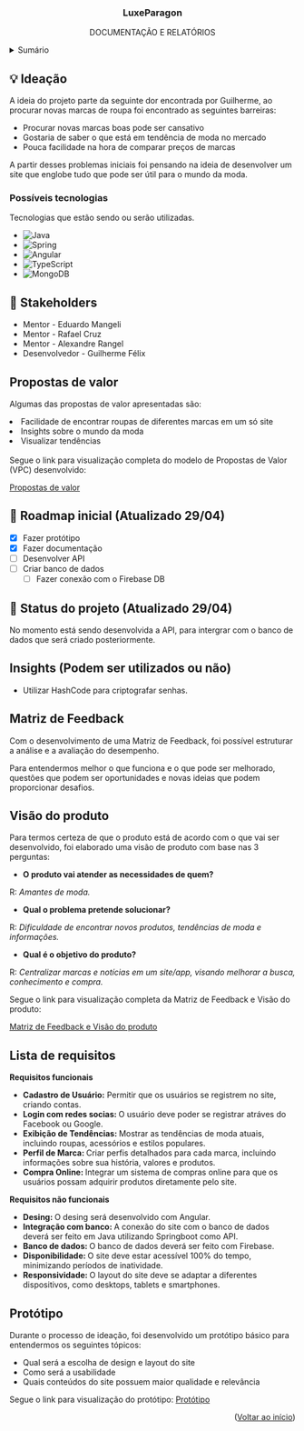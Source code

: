 <a name="readme-top"></a>

  <h3 align="center">LuxeParagon</h3>

  <p align="center">
    DOCUMENTAÇÃO E RELATÓRIOS
</div>

<!-- TABLE OF CONTENTS -->
<details>
  <summary>Sumário</summary>
  <ol>
    <li>
      <a href="#bulb-ideação">Ideação</a>
      <li><a href="#possíveis-tecnologias">Possíveis tecnologias</a></li>
    </li>
    <li>
      <a href="#handshake-stakeholders">Stakeholders</a>
    </li>
    <li><a href="#propostas-de-valor">Propostas de valor</a></li>
    <li><a href="#calendar-roadmap-inicial-atualizado-2904">Roadmap inicial</a></li>
    <li><a href="#round_pushpin-status-do-projeto-atualizado-2904">Status do projeto</a></li>
    <li><a href="#insights-podem-ser-utilizados-ou-não">Insights</a></li>
    <li><a href="#matriz-de-feedback">Matriz de Feedback</a></li>
    <li><a href="#visão-do-produto">Visão do produto</a></li>
    <li><a href="#lista-de-requisitos">Lista de requisitos</a></li>
    <li><a href="#protótipo">Protótipo</a></li>
  </ol>
</details>

## :bulb: Ideação

A ideia do projeto parte da seguinte dor encontrada por Guilherme, ao procurar novas marcas de roupa foi encontrado as seguintes barreiras:

<ul>
 <li>Procurar novas marcas boas pode ser cansativo  </li>

 <li>Gostaria de saber o que está em tendência de moda no mercado  </li>

 <li>Pouca facilidade na hora de comparar preços de marcas  </li>
</ul>

A partir desses problemas iniciais foi pensando na ideia de desenvolver um site que englobe tudo que pode ser útil para o mundo da moda.

### Possíveis tecnologias

Tecnologias que estão sendo ou serão utilizadas.

- ![Java](https://img.shields.io/badge/java-%23ED8B00.svg?style=for-the-badge&logo=openjdk&logoColor=white)
- ![Spring](https://img.shields.io/badge/spring-%236DB33F.svg?style=for-the-badge&logo=spring&logoColor=white)
- ![Angular](https://img.shields.io/badge/angular-%23DD0031.svg?style=for-the-badge&logo=angular&logoColor=white)
- ![TypeScript](https://img.shields.io/badge/typescript-%23007ACC.svg?style=for-the-badge&logo=typescript&logoColor=white)
- ![MongoDB](https://img.shields.io/badge/MongoDB-%234ea94b.svg?style=for-the-badge&logo=mongodb&logoColor=white)

## :handshake: Stakeholders

<ul>
<li>Mentor - Eduardo Mangeli</li>
<li>Mentor - Rafael Cruz</li>
<li>Mentor - Alexandre Rangel</li>
<li>Desenvolvedor - Guilherme Félix</li>
</ul>

## Propostas de valor

Algumas das propostas de valor apresentadas são:

</ul>
<li>Facilidade de encontrar roupas de diferentes marcas em um só site </li>

<li>Insights sobre o mundo da moda </li>

<li>Visualizar tendências </li>
</ul>
<br>
Segue o link para visualização completa do modelo de Propostas de Valor (VPC) desenvolvido:

<a href="https://miro.com/app/board/uXjVNk9OfuE=/">Propostas de valor</a>

## :calendar: Roadmap inicial (Atualizado 29/04)

- [x] Fazer protótipo
- [x] Fazer documentação
- [ ] Desenvolver API
- [ ] Criar banco de dados
  - [ ] Fazer conexão com o Firebase DB

## :round_pushpin: Status do projeto (Atualizado 29/04)

No momento está sendo desenvolvida a API, para intergrar com o banco de dados que será criado posteriormente.

## Insights (Podem ser utilizados ou não)
<ul>
<li> Utilizar HashCode para criptografar senhas.</li>
</ul>


## Matriz de Feedback

Com o desenvolvimento de uma Matriz de Feedback, foi possível estruturar a análise e a avaliação do desempenho.

Para entendermos melhor o que funciona e o que pode ser melhorado, questões que podem ser oportunidades e novas ideias que podem proporcionar desafios.

## Visão do produto

Para termos certeza de que o produto está de acordo com o que vai ser desenvolvido, foi elaborado uma visão de produto com base nas 3 perguntas:

- <strong>O produto vai atender as necessidades de quem? </strong>

R: <em>Amantes de moda.</em>

- <strong>Qual o problema pretende solucionar?</strong>

R: <em>Dificuldade de encontrar novos produtos, tendências de moda e informações.</em>

- <strong>Qual é o objetivo do produto?</strong>

R: <em>Centralizar marcas e notícias em um site/app, visando melhorar a busca, conhecimento e compra.</em>

Segue o link para visualização completa da Matriz de Feedback e Visão do produto:

<a href="https://miro.com/app/board/uXjVKXlO8ig=/">Matriz de Feedback e Visão do produto</a>


## Lista de requisitos

<strong>Requisitos funcionais</strong>

<ul>

<li> <strong>Cadastro de Usuário:</strong> Permitir que os usuários se registrem no site, criando contas.</li>
<li> <strong>Login com redes socias: </strong> O usuário deve poder se registrar atráves do Facebook ou Google.</li>
<li> <strong>Exibição de Tendências: </strong> Mostrar as tendências de moda atuais, incluindo roupas, acessórios e estilos populares.</li>
<li> <strong> Perfil de Marca: </strong> Criar perfis detalhados para cada marca, incluindo informações sobre sua história, valores e produtos.</li>
<li> <strong> Compra Online: </strong> Integrar um sistema de compras online para que os usuários possam adquirir produtos diretamente pelo site.</li>

</ul>

<strong>Requisitos não funcionais</strong>

<ul>
<li> <strong> Desing: </strong>O desing será desenvolvido com Angular.</li>
<li><strong> Integração com banco: </strong> A conexão do site com o banco de dados deverá ser feito em Java utilizando Springboot como API.</li>
<li><strong> Banco de dados: </strong> O banco de dados deverá ser feito com Firebase.</li>
<li><strong> Disponibilidade: </strong> O site deve estar acessível 100% do tempo, minimizando períodos de inatividade.</li>
<li><strong> Responsividade: </strong> O layout do site deve se adaptar a diferentes dispositivos, como desktops, tablets e smartphones.</li>
</ul>

##  Protótipo

Durante o processo de ideação, foi desenvolvido um protótipo básico para entendermos os seguintes tópicos:

<ul>
<li>Qual será a escolha de design e layout do site </li>

<li>Como será a usabilidade </li>

<li>Quais conteúdos do site possuem maior qualidade e relevância</li>

</ul>

Segue o link para visualização do protótipo:
<a href="https://shorturl.at/rPVX0">Protótipo</a>

<p align="right">(<a href="#readme-top">Voltar ao início</a>)</p>
